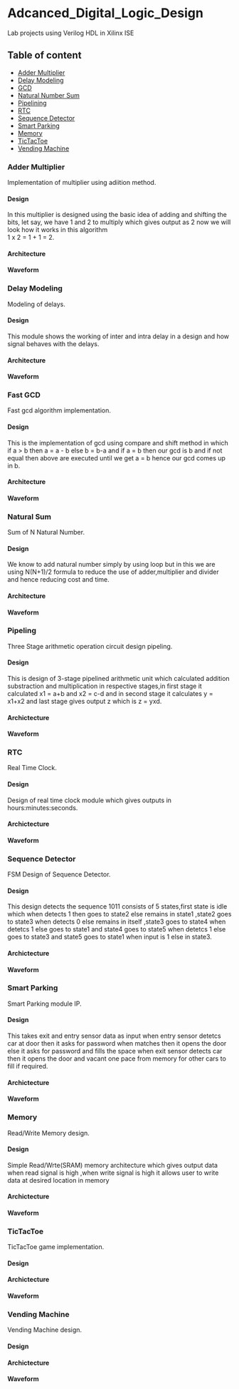 # Adcanced_Digital_Logic_Design
Lab projects using Verilog HDL in Xilinx ISE
## Table of content
- [Adder Multiplier](###Adder%20Multiplier)
- [Delay Modeling](###Delay%20Modeling)
- [GCD](###Fast%20GCD)
- [Natural Number Sum](###Natural%20Sum)
- [Pipelining](####Pipeling)
- [RTC](###RTC)
- [Sequence Detector](###Sequence%20Detector)
- [Smart Parking](###Smart%20Parking)
- [Memory](###Memory)
- [TicTacToe](###TicTacToe)
- [Vending Machine](###Vending%20Machine)

### Adder Multiplier
Implementation of multiplier using adiition method.

#### Design
In this multiplier is designed using the basic idea of adding and shifting the bits,
let say, we have 1 and 2 to multiply which gives output as 2 now we will look how it 
works in this algorithm  
1 x 2 = 1 + 1 = 2.
                        
#### Architecture

#### Waveform

### Delay Modeling
Modeling of delays.

#### Design
This module shows the working of inter and intra delay in a design and how signal behaves with the delays.

#### Architecture

#### Waveform

### Fast GCD
Fast gcd algorithm implementation.

#### Design
This is the implementation of gcd using compare and shift method in which if a > b then a = a - b 
else b = b-a and if a = b then our gcd is b and if not equal then above are executed until we get a = b hence
our gcd comes up in b.

#### Architecture

#### Waveform

### Natural Sum
Sum of N Natural Number.

#### Design
We know to add natural number simply by using loop but in this we are using N(N+1)/2 formula to reduce the use of
adder,multiplier and divider and hence reducing cost and time.

#### Architecture

#### Waveform

### Pipeling
Three Stage arithmetic operation circuit design pipeling.

#### Design
This is design of 3-stage pipelined arithmetic unit which calculated addition substraction and multiplication 
in respective stages,in first stage it calculated x1 = a+b and x2 =  c-d and in second stage it calculates y = x1+x2
and last stage gives output z which is z = yxd.

#### Archictecture

#### Waveform

### RTC
Real Time Clock.

#### Design
Design of real time clock module which gives outputs in hours:minutes:seconds.

#### Archictecture

#### Waveform

### Sequence Detector
FSM Design of Sequence Detector.

#### Design
This design detects the sequence 1011 consists of 5 states,first state is idle which when detects 1 then goes to state2 else remains in state1
,state2 goes to state3 when detects 0 else remains in itself ,state3 goes to state4 when detetcs 1 else goes to state1 and state4 goes to state5 
when detetcs 1 else goes to state3 and state5 goes to state1 when input is 1 else in state3.

#### Archictecture

#### Waveform

### Smart Parking
Smart Parking module IP.

#### Design
This takes exit and entry sensor data as input when entry sensor detetcs car at door then it asks for password when matches then
it opens the door else it asks for password and fills the space when exit sensor detects car then it opens the door and vacant one
pace from memory for other cars to fill if required.

#### Archictecture

#### Waveform

### Memory
Read/Write Memory design.

#### Design
Simple Read/Wrte(SRAM) memory architecture which gives output data when read signal is high ,when write signal is high it 
allows user to write data at desired location in memory

#### Archictecture

#### Waveform

### TicTacToe
TicTacToe game implementation.

#### Design

#### Archictecture

#### Waveform

### Vending Machine
Vending Machine design.

#### Design

#### Archictecture

#### Waveform

